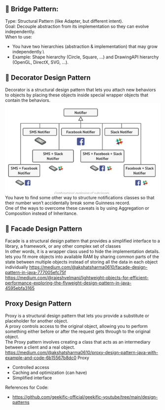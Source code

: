 ## 🔹 Bridge Pattern:
Type: Structural Pattern (like Adapter, but different intent).\
Goal: Decouple abstraction from its implementation so they can evolve independently.\
When to use:
* You have two hierarchies (abstraction & implementation) that may grow independently.\
* Example: Shape hierarchy (Circle, Square, …) and DrawingAPI hierarchy (OpenGL, DirectX, SVG, …).
## 🔹 Decorator Design Pattern
Decorator is a structural design pattern that lets you attach new behaviors to objects by placing these objects inside special wrapper objects that contain the behaviors.\
![img.png](img.png)
You have to find some other way to structure notifications classes so that their number won’t accidentally break some Guinness record.\
One of the ways to overcome these caveats is by using Aggregation or Composition  instead of Inheritance.
## 🔹 Facade Design Pattern
Facade is a structural design pattern that provides a simplified interface to a library, a framework, or any other complex set of classes\
In other words, it is a wrapper class used to hide the implementation details.\
lets you fit more objects into available RAM by sharing common parts of the state between multiple objects instead of storing all the data in each object individually
https://medium.com/@akshatsharma0610/facade-design-pattern-in-java-777005efc75f
https://medium.com/@rajeshvelmani/lightweight-objects-for-efficient-performance-exploring-the-flyweight-design-pattern-in-java-4595ebfa3165

## Proxy Design Pattern
Proxy is a structural design pattern that lets you provide a substitute or placeholder for another object.\
A proxy controls access to the original object, allowing you to perform something either before or after the request gets through to the original object.\
The Proxy pattern involves creating a class that acts as an intermediary between a client and a real object.\
https://medium.com/@akshatsharma0610/proxy-design-pattern-java-with-example-and-code-6b15567b8dc0
Proxy 
* Controlled access
* Caching and optimization (can have)
* Simplified interface

References for Code:
* https://github.com/geekific-official/geekific-youtube/tree/main/design-patterns
